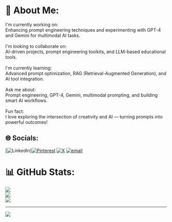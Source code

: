 # 💫 About Me:
I'm currently working on:<br>Enhancing prompt engineering techniques and experimenting with GPT-4 and Gemini for multimodal AI tasks.<br><br>I'm looking to collaborate on:<br>AI-driven projects, prompt engineering toolkits, and LLM-based educational tools.<br><br>I'm currently learning:<br>Advanced prompt optimization, RAG (Retrieval-Augmented Generation), and AI tool integration.<br><br>Ask me about:<br>Prompt engineering, GPT-4, Gemini, multimodal prompting, and building smart AI workflows.<br><br>Fun fact:<br>I love exploring the intersection of creativity and AI — turning prompts into powerful outcomes!


## 🌐 Socials:
[![LinkedIn](https://www.linkedin.com/in/subhakant-pradhan-486310377?utm_source=share&utm_campaign=share_via&utm_content=profile&utm_medium=android_app)][![Pinterest](https://img.shields.io/badge/Pinterest-%23E60023.svg?logo=Pinterest&logoColor=white)](https://pinterest.com/https://pin.it/2PlleSYjq) [![X](https://img.shields.io/badge/X-black.svg?logo=X&logoColor=white)](https://x.com/@SubhakantP21290) [![email](https://img.shields.io/badge/Email-D14836?logo=gmail&logoColor=white)](mailto:subhakant705@gmail.com) 
# 📊 GitHub Stats:
![](https://github-readme-stats.vercel.app/api?username=Sidhu3009-2004&theme=dark&hide_border=false&include_all_commits=false&count_private=false)<br/>
![](https://nirzak-streak-stats.vercel.app/?user=Sidhu3009-2004&theme=dark&hide_border=false)<br/>
![](https://github-readme-stats.vercel.app/api/top-langs/?username=Sidhu3009-2004&theme=dark&hide_border=false&include_all_commits=false&count_private=false&layout=compact)

---
[![](https://visitcount.itsvg.in/api?id=Sidhu3009-2004&icon=0&color=0)](https://visitcount.itsvg.in)

<!-- Proudly created with GPRM ( https://gprm.itsvg.in ) -->
